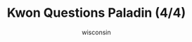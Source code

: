 ---
media: "images/rounds/round_4_1/kwon_questions_paladin_4.png"
media_type: image
type: art
title: Kwon Questions Paladin (4/4)
author: [wisconsin]
desc: Kwon Myong-hwa accuses Paladin Trieu of being a traitor.
---
